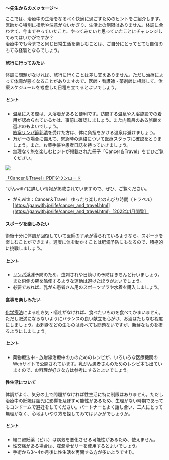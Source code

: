 
**～先生からのメッセージ～**

ここでは、治療中の生活をなるべく快適に過ごすためのヒントをご紹介します。  
医師から特別に指示や注意がないかぎり、生活上の制限はありません。体調に合わせて、今までやっていたこと、やってみたいと思っていたことにチャレンジしてみてはいかがですか？  
治療中でも今までと同じ日常生活を楽しむことは、ご自分にとってとても自信のもてる経験となるでしょう。

#### 旅行に行ってみたい

体調に問題がなければ、旅行に行くことは差し支えありません。ただし治療によって体調が悪くなることがありますので、医師・看護師・薬剤師に相談して、治療スケジュールを考慮した日程を立てるとよいでしょう。

##### ヒント

-   温泉に入る際は、入浴着があると便利です。訪問する温泉や入浴施設での着用が認められているかは、事前に確認しましょう。また内風呂のある旅館を選ぶのもよいでしょう。  
    [腋窩リンパ節郭清](https://oshiete-gan.jp/breast/diagnosis/operation/alnd.html)を受けた方は、体に負担をかける温泉は避けましょう。
-   万が一の場合に備えて、緊急時の連絡について医療スタッフに確認をとりましょう。また、お薬手帳や患者日誌を持っていきましょう。
-   無理なく旅を楽しむヒントが掲載された冊子「Cancer＆Travel」をぜひご覧ください。

[![](https://oshiete-gan.jp/breast/common/images/treatment/life/img_life-entertaining01.jpg)](https://oshiete-gan.jp/breast/common/pdf/pdf_entertaining.pdf)

[「Cancer＆Travel」PDFダウンロード](https://oshiete-gan.jp/breast/common/pdf/pdf_entertaining.pdf)

“がんwith”に詳しい情報が掲載されていますので、ぜひ、ご覧ください。

-   がんwith：Cancer＆Travel　ゆったり楽しむのんびり時間（トラベル）  
    [https://ganwith.jp/life/cancer_and_travel.html](https://ganwith.jp/life/cancer_and_travel.html)［2022年1月閲覧］

#### スポーツを楽しみたい

術後十分に体調が回復していて医師の了承が得られているようなら、スポーツを楽しむことができます。適度に体を動かすことは肥満予防にもなるので、積極的に挑戦しましょう。

##### ヒント

-   [リンパ浮腫](https://oshiete-gan.jp/breast/treatment/follow-up/lymphedema.html)予防のため、虫刺されや日焼けの予防はきちんと行いましょう。また術側の腕を酷使するような運動は避けたほうがよいでしょう。
-   必要であれば、乳がん患者さん用のスポーツブラや水着を購入しましょう。

#### 食事を楽しみたい

[化学療法](https://oshiete-gan.jp/breast/diagnosis/treatment/chemotherapy.html#anker3)による吐き気・嘔吐がなければ、食べたいものを食べてかまいません。ただし肥満にならないようにバランスの良い献立を心がけ、お酒はたしなむ程度にしましょう。お刺身などの生ものは食べても問題ないですが、新鮮なものを摂るようにしましょう。

##### ヒント

-   薬物療法中・放射線治療中の方のためのレシピが、いろいろな医療機関のWebサイトで公開されています。乳がん患者さんのためのレシピ本も出ていますので、お料理が好きな方は参考にするとよいでしょう。

#### 性生活について

体調がよく、気分の上で問題がなければ性生活に特に制限はありません。ただし治療中の妊娠は胎児に影響を及ぼす可能性があるため、生理がない時期であってもコンドームで避妊をしてください。パートナーとよく話し合い、二人にとって無理がなく、心地よいやり方を探してみてはいかがでしょうか。

##### ヒント

-   経口避妊薬（ピル）は病気を悪化させる可能性があるため、使えません。
-   性交痛がある場合は、腟潤滑ゼリーを使用するとよいでしょう。
-   手術から3～4か月後に性生活を再開する方が多いようです1）。